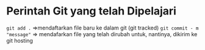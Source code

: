 # Perintah Git yang telah Dipelajari

`git add .`
=>mendaftarkan file baru ke dalam git (git tracked)
`git commit - m "message"`
=> mendafarkan file yang telah dirubah untuk, nantinya, dikirim ke git hosting